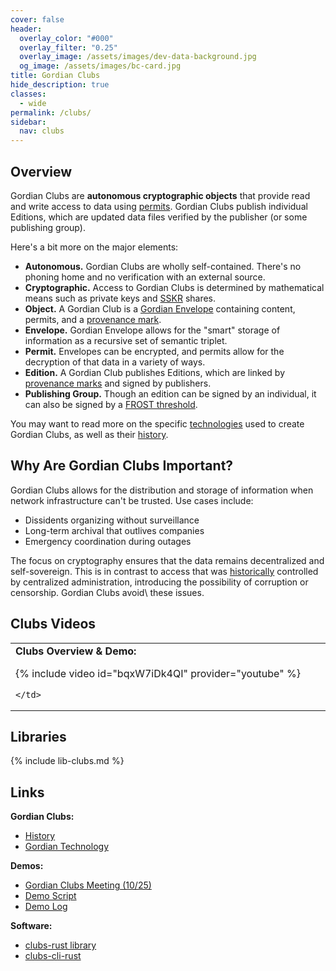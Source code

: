 ```yaml
---
cover: false
header:
  overlay_color: "#000"
  overlay_filter: "0.25"
  overlay_image: /assets/images/dev-data-background.jpg
  og_image: /assets/images/bc-card.jpg
title: Gordian Clubs
hide_description: true
classes:
  - wide
permalink: /clubs/
sidebar:
  nav: clubs
---
```


## Overview

Gordian Clubs are **autonomous cryptographic objects** that provide read and write access to data using [permits](/envelope/features/#encryption-support).  Gordian Clubs publish individual Editions, which are updated data files verified by the publisher (or some publishing group).

Here's a bit more on the major elements:

* **Autonomous.** Gordian Clubs are wholly self-contained. There's no phoning home and no verification with an external source.
* **Cryptographic.** Access to Gordian Clubs is determined by mathematical means such as private keys and [SSKR](/sskr/) shares.
* **Object.** A Gordian Club is a [Gordian Envelope](/envelope/) containing content, permits, and a [provenance mark](/provemark/).
* **Envelope.** Gordian Envelope allows for the "smart" storage of information as a recursive set of semantic triplet.
* **Permit.** Envelopes can be encrypted, and permits allow for the decryption of that data in a variety of ways.
* **Edition.** A Gordian Club publishes Editions, which are linked by [provenance marks](/provemark/) and signed by publishers.
* **Publishing Group.** Though an edition can be signed by an individual, it can also be signed by a [FROST threshold](/frost/).

You may want to read more on the specific [technologies](/clubs/technology/) used to create Gordian Clubs, as well as their [history](/clubs/history/).
  
## Why Are Gordian Clubs Important?

Gordian Clubs allows for the distribution and storage of information when network infrastructure can't be trusted. Use cases include:

* Dissidents organizing without surveillance
* Long-term archival that outlives companies
* Emergency coordination during outages

The focus on cryptography ensures that the data remains decentralized and self-sovereign. This is in contrast to access that was [historically](/clubs/history/) controlled by centralized administration, introducing the possibility of corruption or censorship. Gordian Clubs avoid\ these issues. 

## Clubs Videos

<table width="100%">
  <tr>
    <td width="640px">
      <b>Clubs Overview & Demo:</b>

{% include video id="bqxW7iDk4QI" provider="youtube" %}

    </td>    
  </tr>
</table>  

## Libraries

{% include lib-clubs.md %}

## Links

**Gordian Clubs:**

* [History](/clubs/history/)
* [Gordian Technology](/clubs/technology/)

**Demos:**

* [Gordian Clubs Meeting (10/25)](https://developer.blockchaincommons.com/meetings/2025-10-clubs/)
* [Demo Script](https://github.com/BlockchainCommons/clubs-cli-rust?tab=readme-ov-file#demonstration-script)
* [Demo Log](https://github.com/BlockchainCommons/clubs-cli-rust/blob/master/demo-log.md)

**Software:**

* [clubs-rust library](https://github.com/BlockchainCommons/clubs-rust)
* [clubs-cli-rust](https://github.com/BlockchainCommons/clubs-cli-rust)
